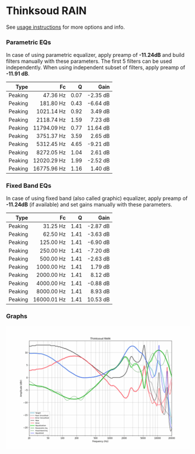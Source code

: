 # Thinksoud RAIN
See [usage instructions](https://github.com/jaakkopasanen/AutoEq#usage) for more options and info.

### Parametric EQs
In case of using parametric equalizer, apply preamp of **-11.24dB** and build filters manually
with these parameters. The first 5 filters can be used independently.
When using independent subset of filters, apply preamp of **-11.91 dB**.

| Type    | Fc          |    Q | Gain     |
|--------:|------------:|-----:|---------:|
| Peaking | 47.36 Hz    | 0.07 | -2.35 dB |
| Peaking | 181.80 Hz   | 0.43 | -6.64 dB |
| Peaking | 1021.14 Hz  | 0.92 | 3.49 dB  |
| Peaking | 2118.74 Hz  | 1.59 | 7.23 dB  |
| Peaking | 11794.09 Hz | 0.77 | 11.64 dB |
| Peaking | 3751.37 Hz  | 3.59 | 2.65 dB  |
| Peaking | 5312.45 Hz  | 4.65 | -9.21 dB |
| Peaking | 8272.05 Hz  | 1.04 | 2.61 dB  |
| Peaking | 12020.29 Hz | 1.99 | -2.52 dB |
| Peaking | 16775.96 Hz | 1.16 | 1.40 dB  |

### Fixed Band EQs
In case of using fixed band (also called graphic) equalizer, apply preamp of **-11.24dB**
(if available) and set gains manually with these parameters.

| Type    | Fc          |    Q | Gain     |
|--------:|------------:|-----:|---------:|
| Peaking | 31.25 Hz    | 1.41 | -2.87 dB |
| Peaking | 62.50 Hz    | 1.41 | -3.63 dB |
| Peaking | 125.00 Hz   | 1.41 | -6.90 dB |
| Peaking | 250.00 Hz   | 1.41 | -7.20 dB |
| Peaking | 500.00 Hz   | 1.41 | -2.63 dB |
| Peaking | 1000.00 Hz  | 1.41 | 1.79 dB  |
| Peaking | 2000.00 Hz  | 1.41 | 8.12 dB  |
| Peaking | 4000.00 Hz  | 1.41 | -0.88 dB |
| Peaking | 8000.00 Hz  | 1.41 | 8.93 dB  |
| Peaking | 16000.01 Hz | 1.41 | 10.53 dB |

### Graphs
![](./Thinksoud%20RAIN.png)